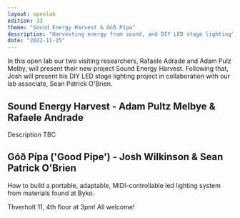 ```yaml
---
layout: openlab
edition: 33
theme: "Sound Energy Harvest & Góð Pípa"
description: "Harvesting energy from sound, and DIY LED stage lighting"
date: "2022-11-25"
---
```


In this open lab our two visiting researchers, Rafaele Adrade and Adam Pulz Melby, will present their new project Sound Energy Harvest.
Following that, Josh will present his DIY LED stage lighting project in collaboration with our lab associate, Sean Patrick O'Brien.

## Sound Energy Harvest - Adam Pultz Melbye & Rafaele Andrade

Description TBC

## Góð Pípa ('Good Pipe') - Josh Wilkinson & Sean Patrick O'Brien

How to build a portable, adaptable, MIDI-controllable led lighting system from materials found at Byko.

Thverholt 11, 4th floor at 3pm!
All welcome!
